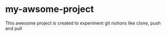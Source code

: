# my-awsome-project
This awesome project is created to experiment git notions like clone, push and pull
